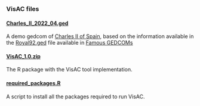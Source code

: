 <h3>VisAC files</h3>


<h4><A href="https://github.com/jlmborges/VisAC/blob/main/R_package/Charles_II_2022_04.ged">Charles_II_2022_04.ged</A></h4>

A demo gedcom of <A href="https://en.wikipedia.org/wiki/Charles_II_of_Spain">Charles II of Spain</A>, based on the information available in the <a href= "https://webtreeprint.com/tp_downloader.php?path=famous_gedcoms/royal92.ged&file=royal92.ged">  Royal92.ged</a> file available in 
<a href= "https://webtreeprint.com/tp_famous_gedcoms.php">Famous GEDCOMs</a>


<h4><A href="https://github.com/jlmborges/VisAC/blob/main/R_package/VisAC_1.0.zip">VisAC_1.0.zip</A></h4>

The R package with the VisAC tool implementation.

<h4><A href="">required_packages.R</A></h4>

A script to install all the packages required to run VisAC.
